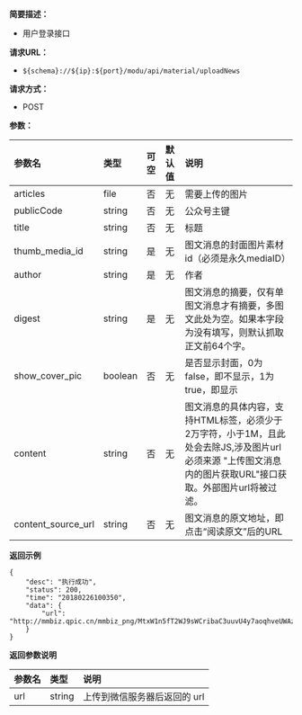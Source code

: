 **简要描述：** 

- 用户登录接口

**请求URL：** 
- ` ${schema}://${ip}:${port}/modu/api/material/uploadNews `
  
**请求方式：**
- POST 

**参数：** 

| 参数名 | 类型 | 可空 | 默认值 | 说明 |
| :--   | :--  | :-- | :--   | :-- |
| articles          | file   | 否 | 无 | 需要上传的图片 |
| publicCode        | string | 否 | 无 | 公众号主键     |
| title             | string | 否 | 无 | 标题          |
| thumb_media_id    | string | 是 | 无 |	 图文消息的封面图片素材id（必须是永久mediaID）|
| author            | string | 是 |	无 |	 作者          |
| digest            | string | 是 | 无 |  图文消息的摘要，仅有单图文消息才有摘要，多图文此处为空。如果本字段为没有填写，则默认抓取正文前64个字。|
| show_cover_pic    | boolean| 否 |	无 | 是否显示封面，0为false，即不显示，1为true，即显示|
| content           | string | 否 |	无 |	 图文消息的具体内容，支持HTML标签，必须少于2万字符，小于1M，且此处会去除JS,涉及图片url必须来源 "上传图文消息内的图片获取URL"接口获取。外部图片url将被过滤。|
| content_source_url| string | 否 | 	无 |	 图文消息的原文地址，即点击“阅读原文”后的URL|

 **返回示例**

``` 
{
    "desc": "执行成功",
    "status": 200,
    "time": "20180226100350",
    "data": {
        "url": "http://mmbiz.qpic.cn/mmbiz_png/MtxW1n5fT2WJ9sWCribaC3uuvU4y7aoqhveUWAzq0d2olWVFkFeRn8Rl1uX7oKShb76yu7XwVbiaNGOHlxNQaFYQ/0"
    }
}
```

 **返回参数说明** 

| 参数名 | 类型 | 说明 |
| :-- | :-- | :-- |
| url | string | 上传到微信服务器后返回的 url |





